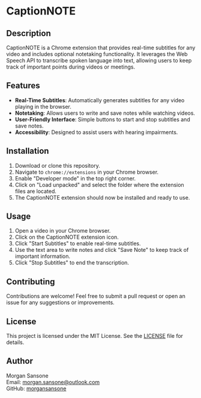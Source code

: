 # CaptionNOTE

## Description
CaptionNOTE is a Chrome extension that provides real-time subtitles for any video and includes optional notetaking functionality. It leverages the Web Speech API to transcribe spoken language into text, allowing users to keep track of important points during videos or meetings.

## Features
- **Real-Time Subtitles**: Automatically generates subtitles for any video playing in the browser.
- **Notetaking**: Allows users to write and save notes while watching videos.
- **User-Friendly Interface**: Simple buttons to start and stop subtitles and save notes.
- **Accessibility**: Designed to assist users with hearing impairments.

## Installation
1. Download or clone this repository.
2. Navigate to `chrome://extensions` in your Chrome browser.
3. Enable "Developer mode" in the top right corner.
4. Click on "Load unpacked" and select the folder where the extension files are located.
5. The CaptionNOTE extension should now be installed and ready to use.

## Usage
1. Open a video in your Chrome browser.
2. Click on the CaptionNOTE extension icon.
3. Click "Start Subtitles" to enable real-time subtitles.
4. Use the text area to write notes and click "Save Note" to keep track of important information.
5. Click "Stop Subtitles" to end the transcription.

## Contributing
Contributions are welcome! Feel free to submit a pull request or open an issue for any suggestions or improvements.

## License
This project is licensed under the MIT License. See the [LICENSE](LICENSE) file for details.

## Author
Morgan Sansone  
Email: [morgan.sansone@outlook.com](mailto:morgan.sansone@outlook.com)  
GitHub: [morgansansone](https://github.com/morgansansone)
